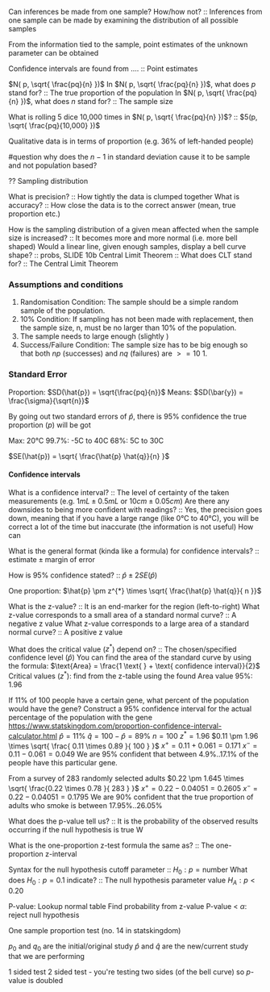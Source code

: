 Can inferences be made from one sample? How/how not? :: Inferences from one sample can be made by examining the distribution of all possible samples

From the information tied to the sample, point estimates of the unknown parameter can be obtained

Confidence intervals are found from .... :: Point estimates

$N( p,  \sqrt{ \frac{pq}{n} })$
In $N( p,  \sqrt{ \frac{pq}{n} })$, what does $p$ stand for? :: The true proportion of the population
In $N( p,  \sqrt{ \frac{pq}{n} })$, what does $n$ stand for? :: The sample size

What is rolling 5 dice 10,000 times in $N( p,  \sqrt{ \frac{pq}{n} })$? :: $5(p, \sqrt{ \frac{pq}{10,000} })$

Qualitative data is in terms of proportion (e.g. 36% of left-handed people) 


#question why does the $n-1$ in standard deviation cause it to be sample and not population based?

?? Sampling distribution

What is precision? :: How tightly the data is clumped together
What is accuracy? :: How close the data is to the correct answer (mean, true proportion etc.)

How is the sampling distribution of a given mean affected when the sample size is increased? :: It becomes more and more normal (i.e. more bell shaped)
Would a linear line, given enough samples, display a bell curve shape? :: probs, SLIDE 10b
Central Limit Theorem :: 
What does CLT stand for? :: The Central Limit Theorem

### Assumptions and conditions
1. Randomisation Condition: The sample should be a simple random sample of the population.
2. 10% Condition: If sampling has not been made with replacement, then the sample size, n, must be no larger than 10% of the population.
3. The sample needs to large enough (slightly )
4. Success/Failure Condition: The sample size has to be big enough so that both $np$ (successes) and $nq$ (failures) are $>= 10$
	1. 


### Standard Error

Proportion: $SD(\hat{p}) = \sqrt{\frac{pq}{n}}$
Means: $SD(\bar{y}) = \frac{\sigma}{\sqrt{n}}$

By going out two standard errors of $\hat{p}$, there is $95\%$ confidence the true proportion ($p$) will be got

Max: 20°C
99.7%: -5C to 40C
68%: 5C to 30C

$SE(\hat{p}) = \sqrt{ \frac{\hat{p} \hat{q}}{n} }$

#### Confidence intervals
What is a confidence interval? :: The level of certainty of the taken measurements (e.g. $1mL \pm 0.5mL$ or $10cm \pm 0.05cm$)
Are there any downsides to being more confident with readings? :: Yes, the precision goes down, meaning that if you have a large range (like 0°C to 40°C), you will be correct a lot of the time but inaccurate (the information is not useful)
How can 

What is the general format (kinda like a formula) for confidence intervals? :: $\text{estimate} \pm \text{margin of error}$

How is 95% confidence stated? :: $\hat{p} \pm 2SE(\hat{p})$

One proportion: $\hat{p} \pm z^{*} \times \sqrt{ \frac{\hat{p} \hat{q}}{ n }}$

What is the z-value? :: It is an end-marker for the region (left-to-right)
What z-value corresponds to a small area of a standard normal curve? :: A negative z value
What z-value corresponds to a large area of a standard normal curve? :: A positive z value


What does the critical value ($z^{*}$) depend on? :: The chosen/specified confidence level ($\hat{p}$)
You can find the area of the standard curve by using the formula: $\text{Area} = \frac{1 \text{ } + \text{ confidence interval}}{2}$
Critical values ($z^{*}$): find from the z-table using the found $\text{Area}$ value
95%: 1.96

If 11% of 100 people have a certain gene, what percent of the population would have the gene? Construct a 95% confidence interval for the actual percentage of the population with the gene
https://www.statskingdom.com/proportion-confidence-interval-calculator.html
$\hat{p} = 11\%$
$\hat{q} = 100-\hat{p} = 89\%$
$n=100$
$z^{*} = 1.96$
$0.11 \pm 1.96 \times \sqrt{ \frac{ 0.11 \times 0.89 }{ 100 } }$
$x^{+} = 0.11 + 0.061 = 0.171$
$x^{-} = 0.11 - 0.061=0.049$
We are 95% confident that between $4.9\%..17.1\%$ of the people have this particular gene.

From a survey of 283 randomly selected adults
$0.22 \pm 1.645 \times \sqrt{ \frac{0.22 \times 0.78 }{ 283 } }$
$x^{+} = 0.22 - 0.04051 = 0.2605$
$x^{-} = 0.22 - 0.04051 = 0.1795$
We are $90\%$ confident that the true proportion of adults who smoke is between $17.95\%..26.05\%$


What does the p-value tell us? :: It is the probability of the observed results occurring if the null hypothesis is true
W

What is the one-proportion z-test formula the same as? :: The one-proportion z-interval

Syntax for the null hypothesis cutoff parameter :: $H_{0} : p = \text{number}$
What does $H_{0}:p = 0.1$ indicate? :: The null hypothesis parameter value
$H_{A} : p < 0.20$


P-value: Lookup normal table
Find probability from z-value
P-value < $\alpha$: reject null hypothesis

One sample proportion test (no. 14 in statskingdom)

$p_{0}$ and $q_{0}$ are the initial/original study
$\hat{p}$ and $\hat{q}$ are the new/current study that we are performing

1 sided test
2 sided test - you're testing two sides (of the bell curve) so $p$-value is doubled
